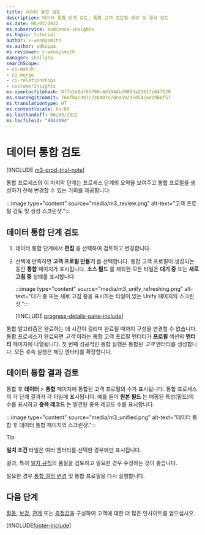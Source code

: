 ```yaml
---
title: 데이터 통합 검토
description: 데이터 통합 단계 검토, 통합 고객 프로필 생성 및 결과 검토
ms.date: 06/02/2022
ms.subservice: audience-insights
ms.topic: tutorial
author: v-wendysmith
ms.author: adkuppa
ms.reviewer: v-wendysmith
manager: shellyha
searchScope:
- ci-match
- ci-merge
- ci-relationships
- customerInsights
ms.openlocfilehash: 0f7b2e9af65796c4d304dbd9893a21617e847620
ms.sourcegitcommit: 760fbac397c738407c7dea59297d54cae19b6f57
ms.translationtype: HT
ms.contentlocale: ko-KR
ms.lasthandoff: 06/03/2022
ms.locfileid: "8844094"
---
```

# <a name="review-data-unification"></a>데이터 통합 검토

[!INCLUDE [m3-prod-trial-note](includes/m3-prod-trial-note.md)]

통합 프로세스의 이 마지막 단계는 프로세스 단계의 요약을 보여주고 통합 프로필을 생성하기 전에 변경할 수 있는 기회를 제공합니다.

:::image type="content" source="media/m3_review.png" alt-text="고객 프로필 검토 및 생성 스크린샷.":::

## <a name="review-the-data-unification-steps"></a>데이터 통합 단계 검토

1. 데이터 통합 단계에서 **편집** 을 선택하여 검토하고 변경합니다.

1. 선택에 만족하면 **고객 프로필 만들기** 를 선택합니다. 통합 고객 프로필이 생성되는 동안 **통합** 페이지가 표시됩니다. **소스 필드** 를 제외한 모든 타일은 **대기 중** 또는 **새로 고침 중** 상태를 표시합니다.

   :::image type="content" source="media/m3_unify_refreshing.png" alt-text="대기 중 또는 새로 고침 중을 표시하는 타일이 있는 Unify 페이지의 스크린샷.":::

   [!INCLUDE [progress-details-pane-include](includes/progress-details-pane.md)]

통합 알고리즘은 완료하는 데 시간이 걸리며 완료될 때까지 구성을 변경할 수 없습니다. 통합 프로세스가 완료되면 *고객* 이라는 통합 고객 프로필 엔터티가 **프로필** 섹션의 **엔터티** 페이지에 나열됩니다. 첫 번째 성공적인 통합 실행은 통합된 *고객* 엔터티를 생성합니다. 모든 후속 실행은 해당 엔터티를 확장합니다.

## <a name="review-the-results-of-data-unification"></a>데이터 통합 ​​결과 검토

통합 후 **데이터** > **통합** 페이지에 통합된 고객 프로필의 수가 표시됩니다. 통합 프로세스의 각 단계 결과가 각 타일에 표시됩니다. 예를 들어 **원본 필드** 는 매핑된 특성(필드)의 수를 표시하고 **중복 레코드** 는 발견된 중복 레코드 수를 표시합니다.

:::image type="content" source="media/m3_unified.png" alt-text="데이터 통합 후 데이터 통합 페이지의 스크린샷.":::

> [!TIP]
> **일치 조건** 타일은 여러 엔터티를 선택한 경우에만 표시됩니다.

결과, 특히 [일치 규칙](data-unification-update.md#manage-match-rules)의 품질을 검토하고 필요한 경우 수정하는 것이 좋습니다.

필요한 경우 [통합 설정 변경](data-unification-update.md) 및 통합 프로필을 다시 실행합니다.

## <a name="next-step"></a>다음 단계

[활동](activities.md), [보강](enrichment-hub.md), [관계](relationships.md) 또는 [측정값](measures.md)을 구성하여 고객에 대한 더 많은 인사이트를 얻으십시오.

[!INCLUDE[footer-include](includes/footer-banner.md)]
